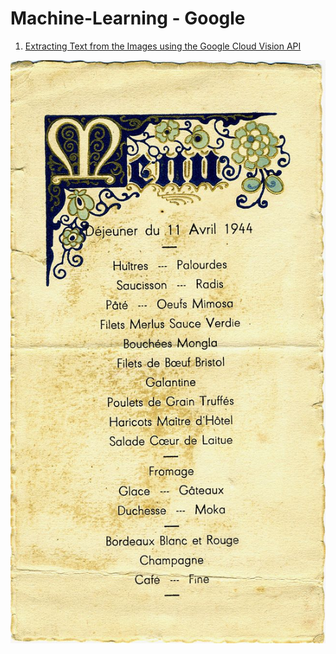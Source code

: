 # Machine-Learning - Google

1. [Extracting Text from the Images using the Google Cloud Vision API](<Extracting Text from the Images.md>)

![Menu](<Extracting Text from the Images/Img/menu.jpg>)